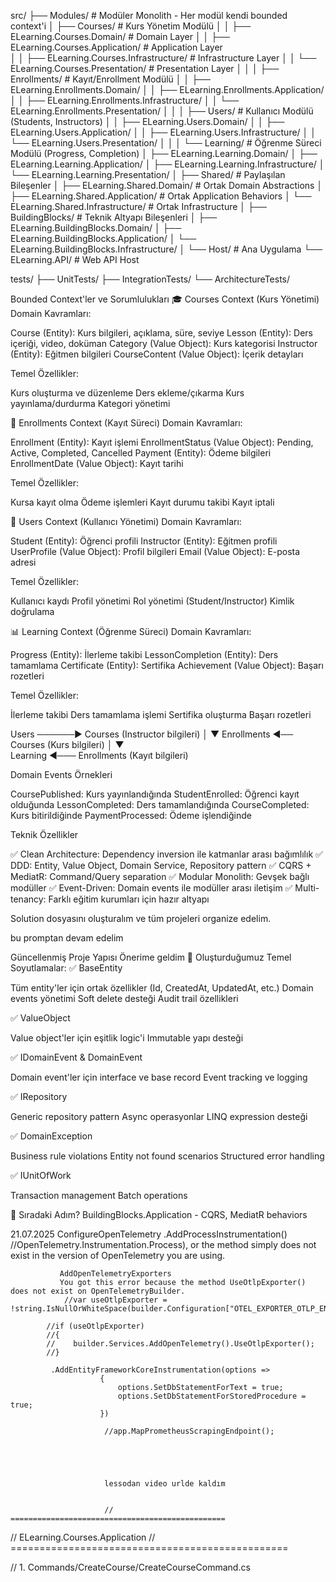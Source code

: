 ﻿src/
├── Modules/                          # Modüler Monolith - Her modül kendi bounded context'i
│   ├── Courses/                     # Kurs Yönetim Modülü
│   │   ├── ELearning.Courses.Domain/         # Domain Layer
│   │   ├── ELearning.Courses.Application/    # Application Layer  
│   │   ├── ELearning.Courses.Infrastructure/ # Infrastructure Layer
│   │   └── ELearning.Courses.Presentation/   # Presentation Layer
│   │
│   ├── Enrollments/                 # Kayıt/Enrollment Modülü
│   │   ├── ELearning.Enrollments.Domain/
│   │   ├── ELearning.Enrollments.Application/
│   │   ├── ELearning.Enrollments.Infrastructure/
│   │   └── ELearning.Enrollments.Presentation/
│   │
│   ├── Users/                       # Kullanıcı Modülü (Students, Instructors)
│   │   ├── ELearning.Users.Domain/
│   │   ├── ELearning.Users.Application/
│   │   ├── ELearning.Users.Infrastructure/
│   │   └── ELearning.Users.Presentation/
│   │
│   └── Learning/                    # Öğrenme Süreci Modülü (Progress, Completion)
│       ├── ELearning.Learning.Domain/
│       ├── ELearning.Learning.Application/
│       ├── ELearning.Learning.Infrastructure/
│       └── ELearning.Learning.Presentation/
│
├── Shared/                          # Paylaşılan Bileşenler
│   ├── ELearning.Shared.Domain/     # Ortak Domain Abstractions
│   ├── ELearning.Shared.Application/ # Ortak Application Behaviors
│   └── ELearning.Shared.Infrastructure/ # Ortak Infrastructure
│
├── BuildingBlocks/                  # Teknik Altyapı Bileşenleri
│   ├── ELearning.BuildingBlocks.Domain/
│   ├── ELearning.BuildingBlocks.Application/
│   └── ELearning.BuildingBlocks.Infrastructure/
│
└── Host/                           # Ana Uygulama
    └── ELearning.API/              # Web API Host

tests/
├── UnitTests/
├── IntegrationTests/
└── ArchitectureTests/



Bounded Context'ler ve Sorumlulukları
🎓 Courses Context (Kurs Yönetimi)
Domain Kavramları:

Course (Entity): Kurs bilgileri, açıklama, süre, seviye
Lesson (Entity): Ders içeriği, video, doküman
Category (Value Object): Kurs kategorisi
Instructor (Entity): Eğitmen bilgileri
CourseContent (Value Object): İçerik detayları

Temel Özellikler:

Kurs oluşturma ve düzenleme
Ders ekleme/çıkarma
Kurs yayınlama/durdurma
Kategori yönetimi

📝 Enrollments Context (Kayıt Süreci)
Domain Kavramları:

Enrollment (Entity): Kayıt işlemi
EnrollmentStatus (Value Object): Pending, Active, Completed, Cancelled
Payment (Entity): Ödeme bilgileri
EnrollmentDate (Value Object): Kayıt tarihi

Temel Özellikler:

Kursa kayıt olma
Ödeme işlemleri
Kayıt durumu takibi
Kayıt iptali

👥 Users Context (Kullanıcı Yönetimi)
Domain Kavramları:

Student (Entity): Öğrenci profili
Instructor (Entity): Eğitmen profili
UserProfile (Value Object): Profil bilgileri
Email (Value Object): E-posta adresi

Temel Özellikler:

Kullanıcı kaydı
Profil yönetimi
Rol yönetimi (Student/Instructor)
Kimlik doğrulama

📊 Learning Context (Öğrenme Süreci)
Domain Kavramları:

Progress (Entity): İlerleme takibi
LessonCompletion (Entity): Ders tamamlama
Certificate (Entity): Sertifika
Achievement (Value Object): Başarı rozetleri

Temel Özellikler:

İlerleme takibi
Ders tamamlama işlemi
Sertifika oluşturma
Başarı rozetleri

Users ──────► Courses (Instructor bilgileri)
  │
  ▼
Enrollments ◄── Courses (Kurs bilgileri)
  │
  ▼  
Learning ◄─── Enrollments (Kayıt bilgileri)



Domain Events Örnekleri

CoursePublished: Kurs yayınlandığında
StudentEnrolled: Öğrenci kayıt olduğunda
LessonCompleted: Ders tamamlandığında
CourseCompleted: Kurs bitirildiğinde
PaymentProcessed: Ödeme işlendiğinde

Teknik Özellikler

✅ Clean Architecture: Dependency inversion ile katmanlar arası bağımlılık
✅ DDD: Entity, Value Object, Domain Service, Repository pattern
✅ CQRS + MediatR: Command/Query separation
✅ Modular Monolith: Gevşek bağlı modüller
✅ Event-Driven: Domain events ile modüller arası iletişim
✅ Multi-tenancy: Farklı eğitim kurumları için hazır altyapı





Solution dosyasını oluşturalım ve tüm projeleri organize edelim.

bu promptan devam edelim

Güncellenmiş Proje Yapısı Önerime geldim
🎯 Oluşturduğumuz Temel Soyutlamalar:
✅ BaseEntity

Tüm entity'ler için ortak özellikler (Id, CreatedAt, UpdatedAt, etc.)
Domain events yönetimi
Soft delete desteği
Audit trail özellikleri

✅ ValueObject

Value object'ler için eşitlik logic'i
Immutable yapı desteği

✅ IDomainEvent & DomainEvent

Domain event'ler için interface ve base record
Event tracking ve logging

✅ IRepository<T>

Generic repository pattern
Async operasyonlar
LINQ expression desteği

✅ DomainException

Business rule violations
Entity not found scenarios
Structured error handling

✅ IUnitOfWork

Transaction management
Batch operations

🚀 Sıradaki Adım?
BuildingBlocks.Application - CQRS, MediatR behaviors




21.07.2025
               ConfigureOpenTelemetry
               .AddProcessInstrumentation() //OpenTelemetry.Instrumentation.Process), or the method simply does not exist in the version of OpenTelemetry you are using.


               AddOpenTelemetryExporters
               You got this error because the method UseOtlpExporter() does not exist on OpenTelemetryBuilder.
                //var useOtlpExporter = !string.IsNullOrWhiteSpace(builder.Configuration["OTEL_EXPORTER_OTLP_ENDPOINT"]);

            //if (useOtlpExporter)
            //{
            //    builder.Services.AddOpenTelemetry().UseOtlpExporter();
            //}

             .AddEntityFrameworkCoreInstrumentation(options =>
                        {
                            options.SetDbStatementForText = true;
                            options.SetDbStatementForStoredProcedure = true;
                        })

                         //app.MapPrometheusScrapingEndpoint();





                         lessodan video urlde kaldım


                         // ================================================
// ELearning.Courses.Application
// ================================================

// 1. Commands/CreateCourse/CreateCourseCommand.cs